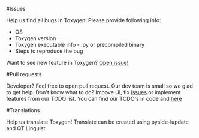 

#Issues

Help us find all bugs in Toxygen! Please provide following info:

- OS
- Toxygen version
- Toxygen executable info - .py or precompiled binary
- Steps to reproduce the bug

Want to see new feature in Toxygen? [Open issue!](https://github.com/xveduk/toxygen/issues)

#Pull requests

Developer? Feel free to open pull request. Our dev team is small so we glad to get help. 
Don't know what to do? Impove UI, fix [issues](https://github.com/xveduk/toxygen/issues) or implement features from our TODO list.
You can find our TODO's in code and [here](/README.md)

#Translations

Help us translate Toxygen! Translate can be created using pyside-lupdate and QT Linguist.